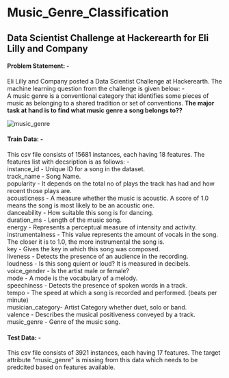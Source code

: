 # Music_Genre_Classification 
## Data Scientist Challenge at Hackerearth for Eli Lilly and Company

#### Problem Statement: -
Eli Lilly and Company posted a Data Scientist Challenge at Hackerearth. The machine learning question from the challenge is given below: - <br>
A music genre is a conventional category that identifies some pieces of music as belonging to a shared tradition or set of conventions. **The major task at hand is to find what music genre a song belongs to??**

![music_genre](https://user-images.githubusercontent.com/48447990/148058282-30e51cbd-b227-4c78-8a29-a45552f71359.jpg)

#### Train Data: -
This csv file consists of 15681 instances, each having 18 features. The features list with decsription is as follows: -<br>
instance_id      - Unique ID for a song in the dataset.<br>
track_name       - Song Name.<br>
popularity       - It depends on the total no of plays the track has had and how recent those plays are.<br>
acousticness     - A measure whether the music is acoustic. A score of 1.0 means the song is most likely to be an acoustic one.<br>
danceability     - How suitable this song is for dancing.<br>
duration_ms      - Length of the music song.<br>
energy           - Represents a perceptual measure of intensity and activity.<br>
instrumentalness - This value represents the amount of vocals in the song. The closer it is to 1.0, the more instrumental the song is.<br>
key              - Gives the key in which this song was composed.<br>
liveness         - Detects the presence of an audience in the recording.<br>
loudness         - Is this song quient or loud? It is measured in decibels.<br>
voice_gender     - Is the artist male or female?<br>
mode             - A mode is the vocabulary of a melody.<br>
speechiness      - Detects the presence of spoken words in a track.<br>
tempo            - The speed at which a song is recorded and performed. (beats per minute)<br>
musician_category- Artist Category whether duet, solo or band.<br>
valence          - Describes the musical positiveness conveyed by a track.<br>
music_genre      - Genre of the music song.<br>


#### Test Data: -
This csv file consists of 3921 instances, each having 17 features. The target attribute "music_genre" is missing from this data which needs to be predcited based on features available.


